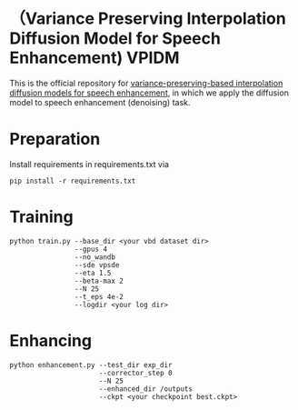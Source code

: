 # （Variance Preserving Interpolation Diffusion Model for Speech Enhancement) VPIDM 
This is the official repository for  [variance-preserving-based interpolation diffusion models for speech enhancement](https://arxiv.org/abs/2306.08527), in which we apply the diffusion model to speech enhancement (denoising) task.

# Preparation
Install requirements in requirements.txt via
```
pip install -r requirements.txt
````

# Training 
```
python train.py --base_dir <your vbd dataset dir>
                --gpus 4
                --no_wandb
                --sde vpsde
                --eta 1.5
                --beta-max 2
                --N 25
                --t_eps 4e-2
                --logdir <your log dir>
```

# Enhancing
```
python enhancement.py --test_dir exp_dir
                      --corrector_step 0
                      --N 25
                      --enhanced_dir /outputs
                      --ckpt <your checkpoint best.ckpt>
```
